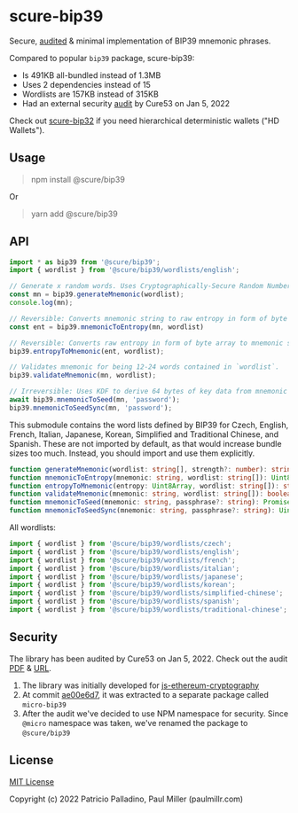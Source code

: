 # scure-bip39

Secure, [audited](#security) & minimal implementation of BIP39 mnemonic phrases.

Compared to popular `bip39` package, scure-bip39:

- Is 491KB all-bundled instead of 1.3MB
- Uses 2 dependencies instead of 15
- Wordlists are 157KB instead of 315KB
- Had an external security [audit](#security) by Cure53 on Jan 5, 2022

Check out [scure-bip32](https://github.com/paulmillr/scure-bip32) if you need
hierarchical deterministic wallets ("HD Wallets").

## Usage

> npm install @scure/bip39

Or

> yarn add @scure/bip39

## API

```js
import * as bip39 from '@scure/bip39';
import { wordlist } from '@scure/bip39/wordlists/english';

// Generate x random words. Uses Cryptographically-Secure Random Number Generator.
const mn = bip39.generateMnemonic(wordlist);
console.log(mn);

// Reversible: Converts mnemonic string to raw entropy in form of byte array.
const ent = bip39.mnemonicToEntropy(mn, wordlist)

// Reversible: Converts raw entropy in form of byte array to mnemonic string.
bip39.entropyToMnemonic(ent, wordlist);

// Validates mnemonic for being 12-24 words contained in `wordlist`.
bip39.validateMnemonic(mn, wordlist);

// Irreversible: Uses KDF to derive 64 bytes of key data from mnemonic + optional password.
await bip39.mnemonicToSeed(mn, 'password');
bip39.mnemonicToSeedSync(mn, 'password');
```

This submodule contains the word lists defined by BIP39 for Czech, English, French, Italian, Japanese, Korean, Simplified and Traditional Chinese, and Spanish. These are not imported by default, as that would increase bundle sizes too much. Instead, you should import and use them explicitly.

```typescript
function generateMnemonic(wordlist: string[], strength?: number): string;
function mnemonicToEntropy(mnemonic: string, wordlist: string[]): Uint8Array;
function entropyToMnemonic(entropy: Uint8Array, wordlist: string[]): string;
function validateMnemonic(mnemonic: string, wordlist: string[]): boolean;
function mnemonicToSeed(mnemonic: string, passphrase?: string): Promise<Uint8Array>;
function mnemonicToSeedSync(mnemonic: string, passphrase?: string): Uint8Array;
```

All wordlists:

```typescript
import { wordlist } from '@scure/bip39/wordlists/czech';
import { wordlist } from '@scure/bip39/wordlists/english';
import { wordlist } from '@scure/bip39/wordlists/french';
import { wordlist } from '@scure/bip39/wordlists/italian';
import { wordlist } from '@scure/bip39/wordlists/japanese';
import { wordlist } from '@scure/bip39/wordlists/korean';
import { wordlist } from '@scure/bip39/wordlists/simplified-chinese';
import { wordlist } from '@scure/bip39/wordlists/spanish';
import { wordlist } from '@scure/bip39/wordlists/traditional-chinese';
```

## Security

The library has been audited by Cure53 on Jan 5, 2022. Check out the audit [PDF](./audit/2022-01-05-cure53-audit-nbl2.pdf) & [URL](https://cure53.de/pentest-report_hashing-libs.pdf).

1. The library was initially developed for [js-ethereum-cryptography](https://github.com/ethereum/js-ethereum-cryptography)
2. At commit [ae00e6d7](https://github.com/ethereum/js-ethereum-cryptography/commit/ae00e6d7d24fb3c76a1c7fe10039f6ecd120b77e), it
  was extracted to a separate package called `micro-bip39`
3. After the audit we've decided to use NPM namespace for security. Since `@micro` namespace was taken, we've renamed the package to `@scure/bip39`

## License

[MIT License](./LICENSE)

Copyright (c) 2022 Patricio Palladino, Paul Miller (paulmillr.com)
